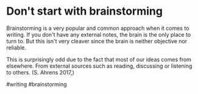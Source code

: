 # Don't start with brainstorming

Brainstorming is a very popular and common approach when it comes to writing. If you don't have any external notes, the brain is the only place to turn to. But this isn't very cleaver since the brain is neither objective nor reliable. 

This is surprisingly odd due to the fact that most of our ideas comes from elsewhere. From external sources such as reading, discussing or listening to others. (S. Ahrens 2017,)

#writing #brainstorming
